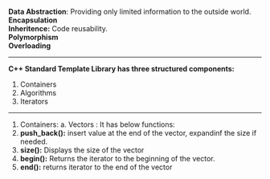 **Data Abstraction**: Providing only limited information to the outside world.
**Encapsulation**  
**Inheritence:** Code reusability.  
**Polymorphism**  
**Overloading**  

---
**C++ Standard Template Library has three structured components:**  
1. Containers
2. Algorithms
3. Iterators
---
1. Containers:
a. Vectors : It has below functions:
1. **push_back():** insert value at the end of the vector, expandinf the size if needed.
2. **size():** Displays the size of the vector
3. **begin():** Returns the iterator to the beginning of the vector.
4. **end():** returns iterator to the end of the vector

